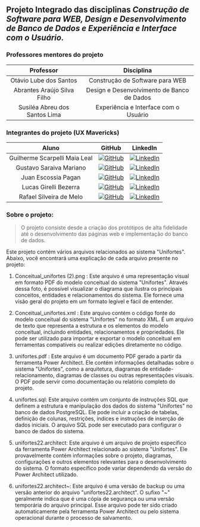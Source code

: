 ## Projeto Integrado das disciplinas ***Construção de Software para WEB, Design e Desenvolvimento de Banco de Dados e Experiência e Interface com o Usuário.***

### Professores mentores do projeto

Professor   | Disciplina
:---------: | :------:
Otávio Lube dos Santos | Construção de Software para WEB
Abrantes Araújo Silva Filho | Design e Desenvolvimento de Banco de Dados
Susiléa Abreu dos Santos Lima  | Experiência e Interface com o Usuário

### Integrantes do projeto (UX Mavericks)
Aluno | GitHub | LinkedIn
:-----------------------:| :--------------: | :------------:
Guilherme Scarpelli Maia Leal | [![GitHub](https://img.shields.io/badge/github-black?style=for-the-badge&logo=github)](https://github.com/guisml) | [![LinkedIn](https://img.shields.io/badge/linkedin-blue?style=for-the-badge&logo=linkedin)](https://www.linkedin.com/in/guilherme-scarpelli-06131716a/)
Gustavo Saraiva Mariano | [![GitHub](https://img.shields.io/badge/github-black?style=for-the-badge&logo=github)](https://github.com/saraivagustavo) | [![LinkedIn](https://img.shields.io/badge/linkedin-blue?style=for-the-badge&logo=linkedin)](https://www.linkedin.com/in/gustavo-saraiva-222386235/)
Juan Escossia Pagan | [![GitHub](https://img.shields.io/badge/github-black?style=for-the-badge&logo=github)](https://github.com/juanep23) | [![LinkedIn](https://img.shields.io/badge/linkedin-blue?style=for-the-badge&logo=linkedin)](https://www.linkedin.com/in/juanescossia/)
Lucas Girelli Bezerra | [![GitHub](https://img.shields.io/badge/github-black?style=for-the-badge&logo=github)](https://github.com/lucasgirelli09) | [![LinkedIn](https://img.shields.io/badge/linkedin-blue?style=for-the-badge&logo=linkedin)]()
Rafael Silveira de Melo | [![GitHub](https://img.shields.io/badge/github-black?style=for-the-badge&logo=github)](https://github.com/porousbunion8) | [![LinkedIn](https://img.shields.io/badge/linkedin-blue?style=for-the-badge&logo=linkedin)](https://www.linkedin.com/in/rafael-silveira-de-melo-3b507226a/)

### Sobre o projeto:
> O projeto consiste desde a criação dos protótipos de alta fidelidade até o desenvolvimento das páginas web e implementação do banco de dados.



Este projeto contém vários arquivos relacionados ao sistema "Unifortes". Abaixo, você encontrará uma explicação de cada arquivo presente no projeto:

1. Conceitual_unifortes (2).png :
   Este arquivo é uma representação visual em formato PDF do modelo conceitual do sistema "Unifortes". Através dessa foto, é possível visualizar o diagrama que ilustra os principais conceitos, entidades e relacionamentos do sistema. Ele fornece uma visão geral do projeto em um formato legível e fácil de entender.

2. Conceitual_unifortes.xml :
   Este arquivo contém o código fonte do modelo conceitual do sistema "Unifortes" no formato XML. É um arquivo de texto que representa a estrutura e os elementos do modelo conceitual, incluindo entidades, relacionamentos e propriedades. Ele pode ser utilizado para importar e exportar o modelo conceitual em ferramentas compatíveis ou realizar edições diretamente no código.

3. unifortes.pdf :
   Este arquivo é um documento PDF gerado a partir da ferramenta Power Architect. Ele contém informações detalhadas sobre o sistema "Unifortes", como a arquitetura, diagramas de entidade-relacionamento, diagramas de classes ou outras representações visuais. O PDF pode servir como documentação ou relatório completo do projeto.

4. unifortes.sql:
   Este arquivo contém um conjunto de instruções SQL que definem a estrutura e manipulação dos dados do sistema "Unifortes" no banco de dados PostgreSQL. Ele pode incluir a criação de tabelas, definição de colunas, restrições, índices e instruções de inserção de dados iniciais. O arquivo SQL pode ser executado para configurar o banco de dados do sistema.

5. unifortes22.architect:
   Este arquivo é um arquivo de projeto específico da ferramenta Power Architect relacionado ao sistema "Unifortes". Ele provavelmente contém informações sobre o projeto, diagramas, configurações e outros elementos relevantes para o desenvolvimento do sistema. O formato específico pode variar dependendo da versão do Power Architect utilizado.

6. unifortes22.architect~:
   Este arquivo é uma versão de backup ou uma versão anterior do arquivo "unifortes22.architect". O sufixo "~" geralmente indica que é uma cópia de segurança ou uma versão temporária do arquivo principal. Esse arquivo pode ter sido criado automaticamente pela ferramenta Power Architect ou pelo sistema operacional durante o processo de salvamento.

